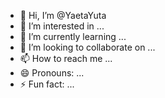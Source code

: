 - 👋 Hi, I’m @YaetaYuta
- 👀 I’m interested in ...
- 🌱 I’m currently learning ...
- 💞️ I’m looking to collaborate on ...
- 📫 How to reach me ...
- 😄 Pronouns: ...
- ⚡ Fun fact: ...

<!---
YaetaYuta/YaetaYuta is a ✨ special ✨ repository because its `README.md` (this file) appears on your GitHub profile.
You can click the Preview link to take a look at your changes.
--->
